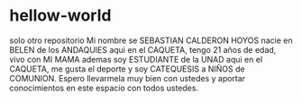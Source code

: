# hellow-world
solo otro repositorio
Mi nombre se SEBASTIAN CALDERON HOYOS  nacie en BELEN de los ANDAQUIES aqui en el CAQUETA, tengo 21 años de edad, vivo con MI MAMA ademas soy ESTUDIANTE de la UNAD aqui en el CAQUETA, me gusta el deporte  y soy CATEQUESIS a NIÑOS de COMUNION.
Espero llevarmela muy bien con ustedes y aportar conocimientos en  este  espacio con todos ustedes.
